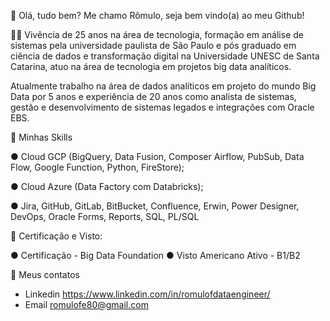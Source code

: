
 👋 Olá, tudo bem? Me chamo Rômulo, seja bem vindo(a) ao meu Github!
 
🧑‍💻 Vivência de 25 anos na área de tecnologia, formação em análise de sistemas pela universidade paulista de São Paulo e pós graduado em ciência de dados e transformação digital na Universidade UNESC de Santa Catarina, atuo na área de tecnologia em projetos big data analíticos.

Atualmente trabalho na área de dados analíticos em projeto do mundo Big Data por 5 anos e experiência de 20 anos como analista de sistemas, gestão e desenvolvimento de sistemas legados e integrações com Oracle EBS.

🎯 Minhas Skills

● Cloud GCP   (BigQuery, Data Fusion, Composer Airflow, PubSub, Data Flow, Google Function, Python, FireStore);

● Cloud Azure (Data Factory com Databricks);

● Jira, GitHub, GitLab, BitBucket, Confluence, Erwin, Power Designer, DevOps, Oracle Forms, Reports, SQL, PL/SQL

📖 Certificação e Visto:

● Certificação - Big Data Foundation
● Visto Americano Ativo - B1/B2

📧 Meus contatos

* Linkedin
https://www.linkedin.com/in/romulofdataengineer/
* Email
romulofe80@gmail.com



  
